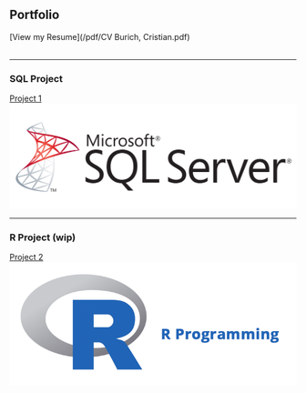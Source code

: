 ## Portfolio

 [View my Resume](/pdf/CV Burich, Cristian.pdf)
 <br><br>
 
---

### SQL Project

[Project 1](/sample_page)
<img src="images/1768.sql_logo.png?raw=true"/>

---

### R Project (wip)

[Project 2 ]()
<img src="images/cover.png?raw=true"/>



